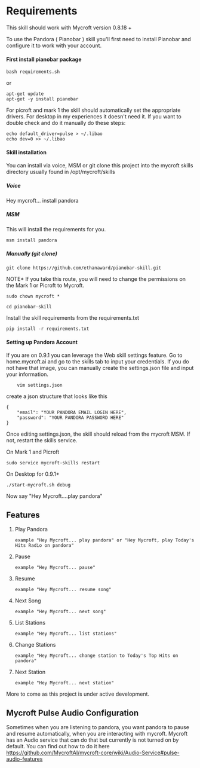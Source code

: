 # Requirements

This skill should work with Mycroft version 0.8.18 +

To use the Pandora ( Pianobar ) skill you'll first need to install Pianobar and configure it to work with your account.

#### First install pianobar package

```
bash requirements.sh
```

or

```
apt-get update
apt-get -y install pianobar
```

For picroft and mark 1 the skill should automatically set the appropriate drivers. For desktop in my experiences it doesn't need it. If you want to double check and do it manually do these steps:

```
echo default_driver=pulse > ~/.libao
echo dev=0 >> ~/.libao
```

#### Skill installation
You can install via voice, MSM or git clone this project into the mycroft skills directory usually found in /opt/mycroft/skills


##### Voice
Hey mycroft... install pandora

##### MSM
This will install the requirements for you. 

```
msm install pandora
```

##### Manually (git clone)

```
git clone https://github.com/ethanaward/pianobar-skill.git
```
NOTE* If you take this route, you will need to change the permissions on the Mark 1 or Picroft to Mycroft.

```
sudo chown mycroft *
```

```
cd pianobar-skill
```

Install the skill requirements from the requirements.txt

```
pip install -r requirements.txt
```

#### Setting up Pandora Account
If you are on 0.9.1 you can leverage the Web skill settings feature. Go to home.mycroft.ai and go to the skills tab to input your credentials. If you do not have that image, you can manually create the settings.json file and input your information.

```
    vim settings.json
```

create a json structure that looks like this

```
{
    "email": "YOUR PANDORA EMAIL LOGIN HERE",
    "password": "YOUR PANDORA PASSWORD HERE"
}
```

Once editing settings.json, the skill should reload from the mycroft MSM. If not, restart the skills service.

On Mark 1 and Picroft
```
sudo service mycroft-skills restart
```

On Desktop for 0.9.1+

```
./start-mycroft.sh debug
```

Now say "Hey Mycroft....play pandora"

## Features

1. Play Pandora 
                
       example "Hey Mycroft... play pandora" or "Hey Mycroft, play Today's Hits Radio on pandora"

2. Pause 
    
       example "Hey Mycroft... pause"

3. Resume
    
       example "Hey Mycroft... resume song"

4. Next Song
    
       example "Hey Mycroft... next song"

5. List Stations
    
       example "Hey Mycroft... list stations"

6. Change Stations
    
       example "Hey Mycroft... change station to Today's Top Hits on pandora"

7. Next Station
       
       example "Hey Mycroft... next station"


More to come as this project is under active development. 

## Mycroft Pulse Audio Configuration
Sometimes when you are listening to pandora, you want pandora to pause and resume automatically, when you are interacting with mycroft. Mycroft has an Audio service that can do that but currently is not turned on by default. You can find out how to do it here https://github.com/MycroftAI/mycroft-core/wiki/Audio-Service#pulse-audio-features

